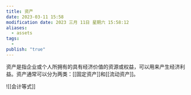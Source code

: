 ```yaml
---
title: 资产
date: 2023-03-11 15:58
modification date: 2023 三月 11日 星期六 15:58:12
aliases:
  - assets
tags:
  - 
publish: "true"
---
```


资产是指企业或个人所拥有的具有经济价值的资源或权益，可以用来产生经济利益。资产通常可以分为两类：[[固定资产]]和[[流动资产]]。

![[会计等式]]
